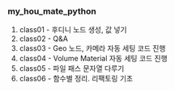 ### my_hou_mate_python

1. class01 - 후디니 노드 생성, 값 넣기
2. class02 - Q&A
3. class03 - Geo 노드, 카메라 자동 세팅 코드 진행
4. class04 - Volume Material 자동 세팅 코드 진행
5. class05 - 파일 패스 문자열 다루기
6. class06 - 함수별 정리. 리팩토링 기초
